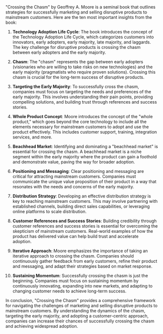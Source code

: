 "Crossing the Chasm" by Geoffrey A. Moore is a seminal book that outlines strategies for successfully marketing and selling disruptive products to mainstream customers. Here are the ten most important insights from the book:

1. **Technology Adoption Life Cycle**: The book introduces the concept of the Technology Adoption Life Cycle, which categorizes customers into innovators, early adopters, early majority, late majority, and laggards. The key challenge for disruptive products is crossing the chasm between early adopters and the early majority.

2. **Chasm**: The "chasm" represents the gap between early adopters (visionaries who are willing to take risks on new technologies) and the early majority (pragmatists who require proven solutions). Crossing this chasm is crucial for the long-term success of disruptive products.

3. **Targeting the Early Majority**: To successfully cross the chasm, companies must focus on targeting the needs and preferences of the early majority. This involves understanding their pain points, providing compelling solutions, and building trust through references and success stories.

4. **Whole Product Concept**: Moore introduces the concept of the "whole product," which goes beyond the core technology to include all the elements necessary for mainstream customers to adopt and use the product effectively. This includes customer support, training, integration services, and more.

5. **Beachhead Market**: Identifying and dominating a "beachhead market" is essential for crossing the chasm. A beachhead market is a niche segment within the early majority where the product can gain a foothold and demonstrate value, paving the way for broader adoption.

6. **Positioning and Messaging**: Clear positioning and messaging are critical for attracting mainstream customers. Companies must communicate the unique value proposition of their product in a way that resonates with the needs and concerns of the early majority.

7. **Distribution Strategy**: Developing an effective distribution strategy is key to reaching mainstream customers. This may involve partnering with established channels, building direct sales capabilities, or leveraging online platforms to scale distribution.

8. **Customer References and Success Stories**: Building credibility through customer references and success stories is essential for overcoming the skepticism of mainstream customers. Real-world examples of how the product has delivered value can help build trust and accelerate adoption.

9. **Iterative Approach**: Moore emphasizes the importance of taking an iterative approach to crossing the chasm. Companies should continuously gather feedback from early customers, refine their product and messaging, and adapt their strategies based on market response.

10. **Sustaining Momentum**: Successfully crossing the chasm is just the beginning. Companies must focus on sustaining momentum by continuously innovating, expanding into new markets, and adapting to changing customer needs to achieve long-term success.

In conclusion, "Crossing the Chasm" provides a comprehensive framework for navigating the challenges of marketing and selling disruptive products to mainstream customers. By understanding the dynamics of the chasm, targeting the early majority, and adopting a customer-centric approach, companies can increase their chances of successfully crossing the chasm and achieving widespread adoption.